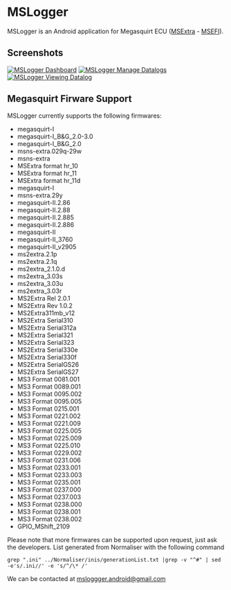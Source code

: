 MSLogger
===============================================
MSLogger is an Android application for Megasquirt ECU ([MSExtra](http://www.msextra.com) - [MSEFI](http://msefi.com)).

Screenshots
------------------------------------------------
[![MSLogger Dashboard](http://img21.imageshack.us/img21/115/device20120715192842.png)](http://img21.imageshack.us/img21/115/device20120715192842.png) [![MSLogger Manage Datalogs](http://img35.imageshack.us/img35/3928/device20120715192857.png)](http://img35.imageshack.us/img35/3928/device20120715192857.png)  [![MSLogger Viewing Datalog](http://img716.imageshack.us/img716/1856/device20120715192949.png)](http://img716.imageshack.us/img716/1856/device20120715192949.png)

Megasquirt Firware Support
------------------------------------------------
MSLogger currently supports the following firmwares:

* megasquirt-I
* megasquirt-I_B&G_2.0-3.0
* megasquirt-I_B&G_2.0
* msns-extra.029q-29w
* msns-extra
* MSExtra format hr_10
* MSExtra format hr_11
* MSExtra format hr_11d
* megasquirt-I
* msns-extra.29y
* megasquirt-II.2.86
* megasquirt-II.2.88
* megasquirt-II.2.885
* megasquirt-II.2.886
* megasquirt-II
* megasquirt-II_3760
* megasquirt-II_v2905
* ms2extra.2.1p
* ms2extra.2.1q
* ms2extra_2.1.0.d
* ms2extra_3.03s
* ms2extra_3.03u
* ms2extra_3.03r
* MS2Extra Rel 2.0.1
* MS2Extra Rev 1.0.2
* MS2Extra311mb_v12
* MS2Extra Serial310
* MS2Extra Serial312a
* MS2Extra Serial321
* MS2Extra Serial323
* MS2Extra Serial330e
* MS2Extra Serial330f
* MS2Extra SerialGS26
* MS2Extra SerialGS27
* MS3 Format 0081.001
* MS3 Format 0089.001
* MS3 Format 0095.002
* MS3 Format 0095.005
* MS3 Format 0215.001
* MS3 Format 0221.002
* MS3 Format 0221.009
* MS3 Format 0225.005
* MS3 Format 0225.009
* MS3 Format 0225.010
* MS3 Format 0229.002
* MS3 Format 0231.006
* MS3 Format 0233.001
* MS3 Format 0233.003
* MS3 Format 0235.001
* MS3 Format 0237.000
* MS3 Format 0237.003
* MS3 Format 0238.000
* MS3 Format 0238.001
* MS3 Format 0238.002
* GPIO_MShift_2109

Please note that more firmwares can be supported upon request, just ask the developers.  List generated from Normaliser with the following command 

    grep ".ini" ../Normaliser/inis/generationList.txt |grep -v "^#" | sed -e's/.ini//' -e 's/^/\* /'

We can be contacted at msloggger.android@gmail.com
  